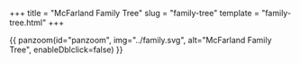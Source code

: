 +++
title = "McFarland Family Tree"
slug = "family-tree"
template = "family-tree.html"
+++


{{ panzoom(id="panzoom", img="../family.svg", alt="McFarland Family Tree", enableDblclick=false) }}